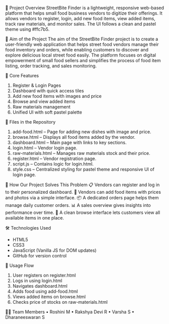 📌 Project Overview
StreetBite Finder is a lightweight, responsive web-based platform that helps small food business vendors to digitize their offerings. It allows vendors to register, login, add new food items, view added items, track raw materials, and monitor sales. The UI follows a clean and pastel theme using #ffc7b5.

🎯 Aim of the Project
The aim of the StreetBite Finder project is to create a user-friendly web application that helps street food vendors manage their food inventory and orders, while enabling customers to discover and explore delicious local street food easily. The platform focuses on digital empowerment of small food sellers and simplifies the process of food item listing, order tracking, and sales monitoring.

🚀 Core Features
1. Register & Login Pages
2. Dashboard with quick access tiles
3. Add new food items with images and price
4. Browse and view added items
5. Raw materials management
6. Unified UI with soft pastel palette

📁 Files in the Repository
1. add-food.html – Page for adding new dishes with image and price.
2. browse.html – Displays all food items added by the vendor.
3. dashboard.html – Main page with links to key sections.
4. login.html – Vendor login page.
5. raw-materials.html – Manages raw materials stock and their price.
6. register.html – Vendor registration page.
7. script.js – Contains logic for login.html.
8. style.css – Centralized styling for pastel theme and responsive UI of login page.

🚀 How Our Project Solves This Problem
📋 Vendors can register and log in to their personalized dashboard.
🍔 Vendors can add food items with prices and photos via a simple interface.
📦 A dedicated orders page helps them manage daily customer orders.
📊 A sales overview gives insights into performance over time.
🧭 A clean browse interface lets customers view all available items in one place.

🛠️ Technologies Used
- HTML5
- CSS3 
- JavaScript (Vanilla JS for DOM updates)
- GitHub for version control

🔄 Usage Flow
1.	User registers on register.html
2.	Logs in using login.html
3.	Navigates dashboard.html
4.	Adds food using add-food.html
5.	Views added items on browse.html
6.	Checks price of stocks on raw-materials.html
   
👨‍💻 Team Members
• Roshini M
• Rakshya Devi R
• Varsha S
• Dharaneeswaran S
